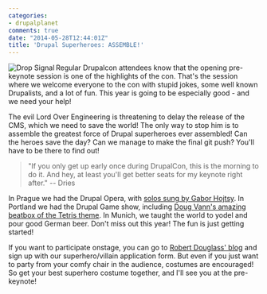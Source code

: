 ```yaml
---
categories:
- drupalplanet
comments: true
date: "2014-05-28T12:44:01Z"
title: 'Drupal Superheroes: ASSEMBLE!'
---
```

<img alt="Drop Signal" src="/images/dropsignal.jpg" align=left> Regular Drupalcon attendees know that the opening pre-keynote session is one of the highlights of the con. That's the session where we welcome everyone to the con with stupid jokes, some well known Drupalists, and a lot of fun. This year is going to be especially good - and we need your help!

The evil Lord Over Engineering is threatening to delay the release of the CMS, which we need to save the world! The only way to stop him is to assemble the greatest force of Drupal superheroes ever assembled! Can the heroes save the day? Can we manage to make the final git push? You'll have to be there to find out!

> "If you only get up early once during DrupalCon, this is the morning to do it. And hey, at least you'll get better seats for my keynote right after." -- Dries

In Prague we had the Drupal Opera, with [solos sung by Gabor Hojtsy](http://www.youtube.com/watch?v=3eSxaNmGHYQ?t=11m9s"). In Portland we had the Drupal Game show, including [Doug Vann's amazing beatbox of the Tetris theme](http://youtu.be/390cllsL7r8?t=30m9s). In Munich, we taught the world to yodel and pour good German beer. Don't miss out this year! The fun is just getting started!

If you want to participate onstage, you can go to [Robert Douglass' blog](http://www.robshouse.net/content/attention-drupal-super-heroes-your-powers-are-needed) and sign up with our superhero/villain application form. But even if you just want to party from your comfy chair in the audience, costumes are encouraged! So get your best superhero costume together, and I'll see you at the pre-keynote!
